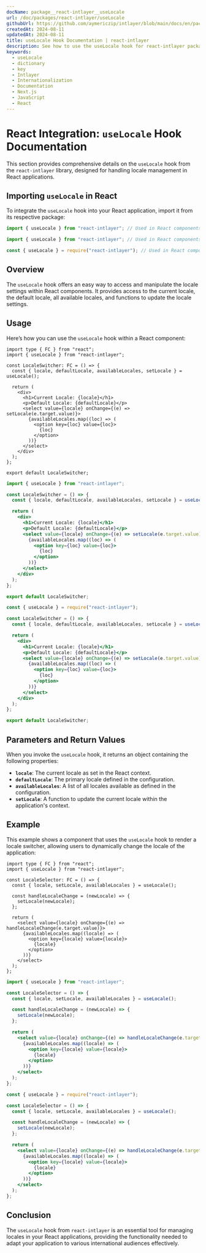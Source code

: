 ```yaml
---
docName: package__react-intlayer__useLocale
url: /doc/packages/react-intlayer/useLocale
githubUrl: https://github.com/aymericzip/intlayer/blob/main/docs/en/packages/react-intlayer/useLocale.md
createdAt: 2024-08-11
updatedAt: 2024-08-11
title: useLocale Hook Documentation | react-intlayer
description: See how to use the useLocale hook for react-intlayer package
keywords:
  - useLocale
  - dictionary
  - key
  - Intlayer
  - Internationalization
  - Documentation
  - Next.js
  - JavaScript
  - React
---
```


# React Integration: `useLocale` Hook Documentation

This section provides comprehensive details on the `useLocale` hook from the `react-intlayer` library, designed for handling locale management in React applications.

## Importing `useLocale` in React

To integrate the `useLocale` hook into your React application, import it from its respective package:

```typescript codeFormat="typescript"
import { useLocale } from "react-intlayer"; // Used in React components for locale management
```

```javascript codeFormat="esm"
import { useLocale } from "react-intlayer"; // Used in React components for locale management
```

```javascript codeFormat="commonjs"
const { useLocale } = require("react-intlayer"); // Used in React components for locale management
```

## Overview

The `useLocale` hook offers an easy way to access and manipulate the locale settings within React components. It provides access to the current locale, the default locale, all available locales, and functions to update the locale settings.

## Usage

Here’s how you can use the `useLocale` hook within a React component:

```tsx fileName="src/components/LocaleSwitcher.tsx" codeFormat="typescript"
import type { FC } from "react";
import { useLocale } from "react-intlayer";

const LocaleSwitcher: FC = () => {
  const { locale, defaultLocale, availableLocales, setLocale } = useLocale();

  return (
    <div>
      <h1>Current Locale: {locale}</h1>
      <p>Default Locale: {defaultLocale}</p>
      <select value={locale} onChange={(e) => setLocale(e.target.value)}>
        {availableLocales.map((loc) => (
          <option key={loc} value={loc}>
            {loc}
          </option>
        ))}
      </select>
    </div>
  );
};

export default LocaleSwitcher;
```

```jsx fileName="src/components/LocaleSwitcher.mjx" codeFormat="esm"
import { useLocale } from "react-intlayer";

const LocaleSwitcher = () => {
  const { locale, defaultLocale, availableLocales, setLocale } = useLocale();

  return (
    <div>
      <h1>Current Locale: {locale}</h1>
      <p>Default Locale: {defaultLocale}</p>
      <select value={locale} onChange={(e) => setLocale(e.target.value)}>
        {availableLocales.map((loc) => (
          <option key={loc} value={loc}>
            {loc}
          </option>
        ))}
      </select>
    </div>
  );
};

export default LocaleSwitcher;
```

```jsx fileName="src/components/LocaleSwitcher.csx" codeFormat="commonjs"
const { useLocale } = require("react-intlayer");

const LocaleSwitcher = () => {
  const { locale, defaultLocale, availableLocales, setLocale } = useLocale();

  return (
    <div>
      <h1>Current Locale: {locale}</h1>
      <p>Default Locale: {defaultLocale}</p>
      <select value={locale} onChange={(e) => setLocale(e.target.value)}>
        {availableLocales.map((loc) => (
          <option key={loc} value={loc}>
            {loc}
          </option>
        ))}
      </select>
    </div>
  );
};

export default LocaleSwitcher;
```

## Parameters and Return Values

When you invoke the `useLocale` hook, it returns an object containing the following properties:

- **`locale`**: The current locale as set in the React context.
- **`defaultLocale`**: The primary locale defined in the configuration.
- **`availableLocales`**: A list of all locales available as defined in the configuration.
- **`setLocale`**: A function to update the current locale within the application's context.

## Example

This example shows a component that uses the `useLocale` hook to render a locale switcher, allowing users to dynamically change the locale of the application:

```tsx fileName="src/components/LocaleSelector.tsx" codeFormat="typescript"
import type { FC } from "react";
import { useLocale } from "react-intlayer";

const LocaleSelector: FC = () => {
  const { locale, setLocale, availableLocales } = useLocale();

  const handleLocaleChange = (newLocale) => {
    setLocale(newLocale);
  };

  return (
    <select value={locale} onChange={(e) => handleLocaleChange(e.target.value)}>
      {availableLocales.map((locale) => (
        <option key={locale} value={locale}>
          {locale}
        </option>
      ))}
    </select>
  );
};
```

```jsx fileName="src/components/LocaleSelector.mjx" codeFormat="esm"
import { useLocale } from "react-intlayer";

const LocaleSelector = () => {
  const { locale, setLocale, availableLocales } = useLocale();

  const handleLocaleChange = (newLocale) => {
    setLocale(newLocale);
  };

  return (
    <select value={locale} onChange={(e) => handleLocaleChange(e.target.value)}>
      {availableLocales.map((locale) => (
        <option key={locale} value={locale}>
          {locale}
        </option>
      ))}
    </select>
  );
};
```

```jsx fileName="src/components/LocaleSelector.csx" codeFormat="commonjs"
const { useLocale } = require("react-intlayer");

const LocaleSelector = () => {
  const { locale, setLocale, availableLocales } = useLocale();

  const handleLocaleChange = (newLocale) => {
    setLocale(newLocale);
  };

  return (
    <select value={locale} onChange={(e) => handleLocaleChange(e.target.value)}>
      {availableLocales.map((locale) => (
        <option key={locale} value={locale}>
          {locale}
        </option>
      ))}
    </select>
  );
};
```

## Conclusion

The `useLocale` hook from `react-intlayer` is an essential tool for managing locales in your React applications, providing the functionality needed to adapt your application to various international audiences effectively.
